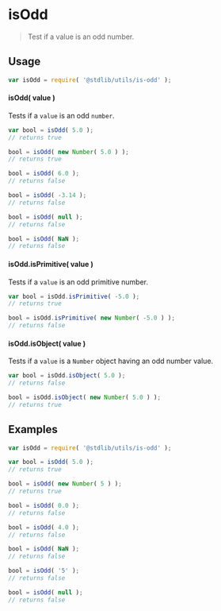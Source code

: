 # isOdd

> Test if a value is an odd number.

<!-- <usage> -->

## Usage

``` javascript
var isOdd = require( '@stdlib/utils/is-odd' );
```

#### isOdd( value )

Tests if a `value` is an odd `number`.

``` javascript
var bool = isOdd( 5.0 );
// returns true

bool = isOdd( new Number( 5.0 ) );
// returns true

bool = isOdd( 6.0 );
// returns false

bool = isOdd( -3.14 );
// returns false

bool = isOdd( null );
// returns false

bool = isOdd( NaN );
// returns false
```

#### isOdd.isPrimitive( value )

Tests if a `value` is an odd primitive number.

``` javascript
var bool = isOdd.isPrimitive( -5.0 );
// returns true

bool = isOdd.isPrimitive( new Number( -5.0 ) );
// returns false
```

#### isOdd.isObject( value )

Tests if a `value` is a `Number` object having an odd number value.

``` javascript
var bool = isOdd.isObject( 5.0 );
// returns false

bool = isOdd.isObject( new Number( 5.0 ) );
// returns true
```

<!-- </usage> -->


<!-- <examples> -->

## Examples

``` javascript
var isOdd = require( '@stdlib/utils/is-odd' );

var bool = isOdd( 5.0 );
// returns true

bool = isOdd( new Number( 5 ) );
// returns true

bool = isOdd( 0.0 );
// returns false

bool = isOdd( 4.0 );
// returns false

bool = isOdd( NaN );
// returns false

bool = isOdd( '5' );
// returns false

bool = isOdd( null );
// returns false
```

<!-- </examples> -->


<!-- <links> -->

<!-- </links> -->
